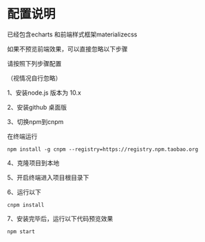 # 配置说明

已经包含echarts 和前端样式框架materializecss

如果不预览前端效果，可以直接忽略以下步骤



请按照下列步骤配置

（视情况自行忽略）

1、安装node.js    版本为   10.x

2、安装github 桌面版

3、切换npm到cnpm

在终端运行

```
npm install -g cnpm --registry=https://registry.npm.taobao.org
```

4、克隆项目到本地

5、开启终端进入项目根目录下

6、运行以下

```
cnpm install
```

7、安装完毕后，运行以下代码预览效果

```
npm start
```

